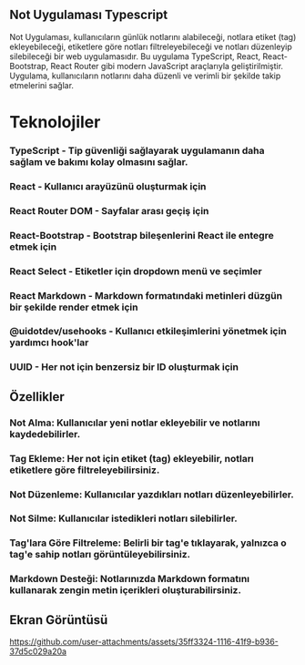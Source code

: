 ## Not Uygulaması Typescript

Not Uygulaması, kullanıcıların günlük notlarını alabileceği, notlara etiket (tag) ekleyebileceği, etiketlere göre notları filtreleyebileceği ve notları düzenleyip silebileceği bir web uygulamasıdır. Bu uygulama TypeScript, React, React-Bootstrap, React Router gibi modern JavaScript araçlarıyla geliştirilmiştir. Uygulama, kullanıcıların notlarını daha düzenli ve verimli bir şekilde takip etmelerini sağlar.

# Teknolojiler
### TypeScript - Tip güvenliği sağlayarak uygulamanın daha sağlam ve bakımı kolay olmasını sağlar.
### React - Kullanıcı arayüzünü oluşturmak için
### React Router DOM - Sayfalar arası geçiş için
### React-Bootstrap - Bootstrap bileşenlerini React ile entegre etmek için
### React Select - Etiketler için dropdown menü ve seçimler
### React Markdown - Markdown formatındaki metinleri düzgün bir şekilde render etmek için
### @uidotdev/usehooks - Kullanıcı etkileşimlerini yönetmek için yardımcı hook'lar
 ### UUID - Her not için benzersiz bir ID oluşturmak için
## Özellikler
### Not Alma: Kullanıcılar yeni notlar ekleyebilir ve notlarını kaydedebilirler.
###  Tag Ekleme: Her not için etiket (tag) ekleyebilir, notları etiketlere göre filtreleyebilirsiniz.
### Not Düzenleme: Kullanıcılar yazdıkları notları düzenleyebilirler.
### Not Silme: Kullanıcılar istedikleri notları silebilirler.
### Tag'lara Göre Filtreleme: Belirli bir tag'e tıklayarak, yalnızca o tag'e sahip notları görüntüleyebilirsiniz.
###  Markdown Desteği: Notlarınızda Markdown formatını kullanarak zengin metin içerikleri oluşturabilirsiniz.

## Ekran Görüntüsü



https://github.com/user-attachments/assets/35ff3324-1116-41f9-b936-37d5c029a20a

